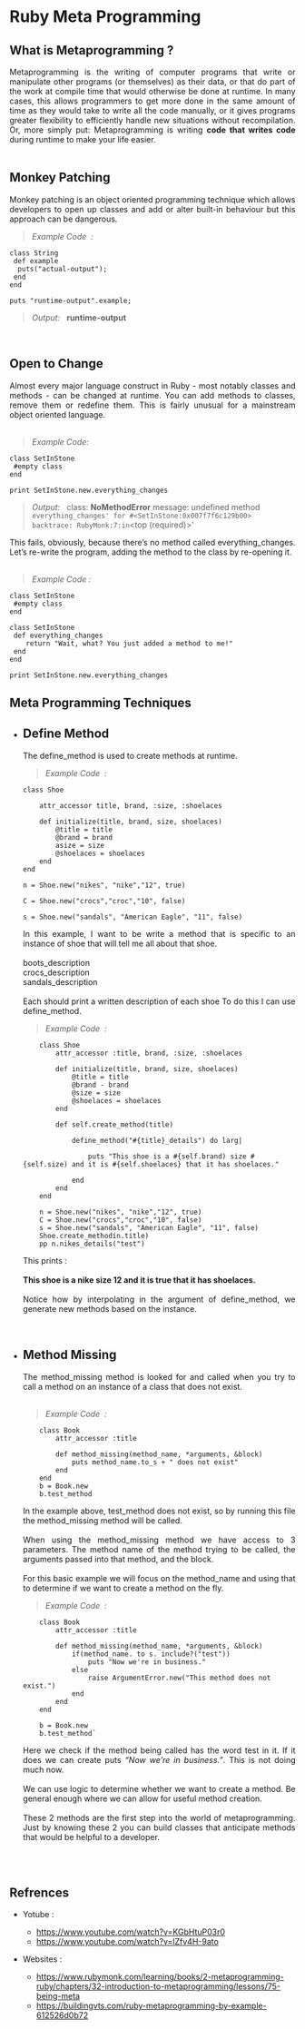# Ruby Meta Programming

## What is Metaprogramming ?
  
<div style="text-align:justify">Metaprogramming is the writing of computer programs that write or manipulate other programs (or themselves) as their data, or that do part of the work at compile time that would otherwise be done at runtime. In many cases, this allows programmers to get more done in the same amount of time as they would take to write all the code manually, or it gives programs greater flexibility to efficiently handle new situations without recompilation. Or, more simply put: Metaprogramming is writing <span style="font-weight:bold">code that writes code</span> during runtime to make your life easier.</div>

<br>

## Monkey Patching

<div style="text-align:justify">Monkey patching is an object oriented programming technique which allows developers to open up classes and add or alter built-in behaviour but this approach can be dangerous.</div>

>*Example Code &nbsp;:*

```{ruby}
class String
 def example
  puts("actual-output");
 end
end

puts "runtime-output".example;
```

>*Output:* &nbsp; **runtime-output**

<br>

## Open to Change

<div style="text-align:justify">Almost every major language construct in Ruby - most notably classes and methods - can be changed at runtime. You can add methods to classes, remove them or redefine them. This is fairly unusual for a mainstream object oriented language.</div>
<br>

>*Example Code:*

``` {ruby}
class SetInStone
 #empty class
end

print SetInStone.new.everything_changes
```

>*Output:* &nbsp; class: **NoMethodError**
message: undefined method `everything_changes' for #<SetInStone:0x007f7f6c129b00>
backtrace: RubyMonk:7:in`<top (required)>'

<div style="text-align:justify">This fails, obviously, because there’s no method called everything_changes. Let’s re-write the program, adding the method to the class by re-opening it.</div>

<br>

>*Example Code	:*

```{ruby}
class SetInStone
 #empty class
end

class SetInStone
 def everything_changes
    return "Wait, what? You just added a method to me!"
 end
end

print SetInStone.new.everything_changes
```

## Meta Programming Techniques

* ## Define Method

	<div style="text-align:justify">The define_method is used to create methods at runtime.</div>

	>*Example Code &nbsp;:*

	```
	class Shoe

		attr_accessor title, brand, :size, :shoelaces

		def initialize(title, brand, size, shoelaces)
			@title = title
			@brand = brand
			asize = size
			@shoelaces = shoelaces
		end
	end

	n = Shoe.new("nikes", "nike","12", true)
	
	C = Shoe.new("crocs","croc","10", false)
	
	s = Shoe.new("sandals", "American Eagle", "11", false)
	```

	<div style="text-align:justify">In this example, I want to be write a method that is specific to an instance of shoe that will tell me all about that shoe.
	<br>
	<br>
	boots_description<br>
	crocs_description<br>
	sandals_description<br>
	<br>
	Each should print a written description of each shoe
	To do this I can use define_method.</div>

	>*Example Code &nbsp;:*

	```{ruby}
		class Shoe
			attr_accessor :title, brand, :size, :shoelaces

			def initialize(title, brand, size, shoelaces)
				@title = title
				@brand - brand
				@size = size
				@shoelaces = shoelaces
			end

			def self.create_method(title)

				define_method("#{title}_details") do larg|

					puts "This shoe is a #{self.brand) size #{self.size) and it is #{self.shoelaces} that it has shoelaces."

				end
			end
		end

		n = Shoe.new("nikes", "nike","12", true)
		C = Shoe.new("crocs","croc","10", false)
		s = Shoe.new("sandals", "American Eagle", "11", false)
		Shoe.create_methodín.title)
		pp n.nikes_details("test")
	```

	<div style="text-align:justify">This prints	:
	<br>
	<br>
	<span style="font-weight:bold">This shoe is a nike size 12 and it is true that it has shoelaces.</span>
	<br>
	<br>
	Notice how by interpolating in the argument of define_method, we generate new methods based on the instance.</div>

<br>

* ## Method Missing

	<div style="text-align:justify">The method_missing method is looked for and called when you try to call a method on an instance of a class that does not exist.</div>
	<br>

	>*Example Code &nbsp;:*

	```{ruby}
		class Book
			attr_accessor :title

			def method_missing(method_name, *arguments, &block)	
				puts method_name.to_s + " does not exist"
			end
		end
		b = Book.new
		b.test_method
	```

	<div style="text-align:justify">In the example above, test_method does not exist, so by running this file the method_missing method will be called.
	<br>
	<br>
	When using the method_missing method we have access to 3 parameters. The method name of the method trying to be called, the arguments passed into that method, and the block.
	<br>
	<br>
	For this basic example we will focus on the method_name and using that to determine if we want to create a method on the fly.</div>

	>*Example Code &nbsp;:*

	```{ruby}
		class Book
			attr_accessor :title
		
			def method_missing(method_name, *arguments, &block)
				if(method_name. to s. include?("test"))
					puts "Now we're in business."
				else
					raise ArgumentError.new("This method does not exist.")
				end
			end
		end
		
		b = Book.new
		b.test_method`
	```

	<div style="text-align:justify">Here we check if the method being called has the word test in it. If it does we can create puts <span style="font-style:italic">“Now we’re in business.”</span>. This is not doing much now.
	<br>
	<br>
	We can use logic to determine whether we want to create a method. Be general enough where we can allow for useful method creation.
	<br>
	<br>
	These 2 methods are the first step into the world of metaprogramming. Just by knowing these 2 you can build classes that anticipate methods that would be helpful to a developer.</div>

<br>
<br>

## Refrences

* Yotube :
	* <https://www.youtube.com/watch?v=KGbHtuP03r0>
	* <https://www.youtube.com/watch?v=lZfv4H-9ato>

* Websites :

	* <https://www.rubymonk.com/learning/books/2-metaprogramming-ruby/chapters/32-introduction-to-metaprogramming/lessons/75-being-meta>
	* <https://buildingvts.com/ruby-metaprogramming-by-example-612526d0b72>
